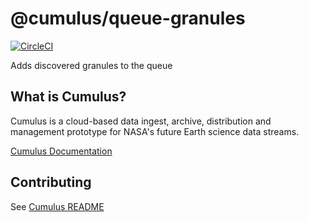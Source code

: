 # @cumulus/queue-granules

[![CircleCI](https://circleci.com/gh/nasa/cumulus.svg?style=svg)](https://circleci.com/gh/nasa/cumulus)

Adds discovered granules to the queue

## What is Cumulus?

Cumulus is a cloud-based data ingest, archive, distribution and management prototype for NASA's future Earth science data streams.

[Cumulus Documentation](https://nasa.github.io/cumulus)

## Contributing

See [Cumulus README](https://github.com/nasa/cumulus/blob/master/README.md#installing-and-deploying)
